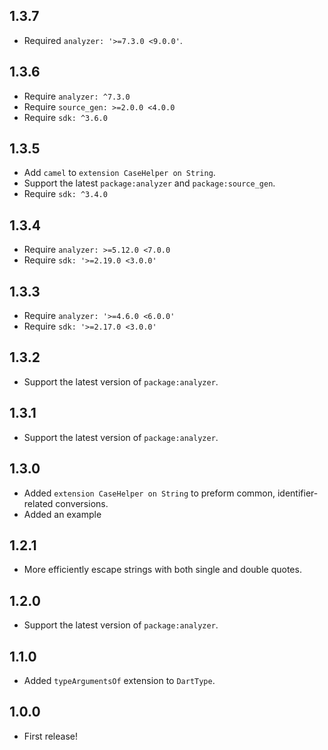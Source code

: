 ## 1.3.7

- Required `analyzer: '>=7.3.0 <9.0.0'`.

## 1.3.6

- Require `analyzer: ^7.3.0`
- Require `source_gen: >=2.0.0 <4.0.0`
- Require `sdk: ^3.6.0`

## 1.3.5

- Add `camel` to `extension CaseHelper on String`.
- Support the latest `package:analyzer` and `package:source_gen`.
- Require `sdk: ^3.4.0`

## 1.3.4

- Require `analyzer: >=5.12.0 <7.0.0`
- Require `sdk: '>=2.19.0 <3.0.0'`

## 1.3.3

- Require `analyzer: '>=4.6.0 <6.0.0'`
- Require `sdk: '>=2.17.0 <3.0.0'`

## 1.3.2

- Support the latest version of `package:analyzer`.

## 1.3.1

- Support the latest version of `package:analyzer`.

## 1.3.0

- Added `extension CaseHelper on String` to preform common, identifier-related
  conversions.
- Added an example

## 1.2.1

- More efficiently escape strings with both single and double quotes.

## 1.2.0

- Support the latest version of `package:analyzer`.

## 1.1.0

- Added `typeArgumentsOf` extension to `DartType`.

## 1.0.0

- First release!
